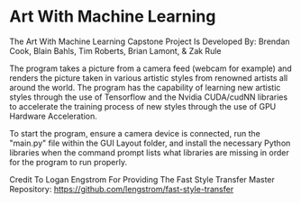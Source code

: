 # Art With Machine Learning
The Art With Machine Learning Capstone Project Is Developed By: Brendan Cook, Blain Bahls, Tim Roberts, Brian Lamont, & Zak Rule

The program takes a picture from a camera feed (webcam for example) and renders the picture taken in various artistic styles from renowned artists all around the world. The program has the capability of learning new artistic styles through the use of Tensorflow and the Nvidia CUDA/cudNN libraries to accelerate the training process of new styles through the use of GPU Hardware Acceleration.

To start the program, ensure a camera device is connected, run the "main.py" file within the GUI Layout folder, and install the necessary Python libraries when the command prompt lists what libraries are missing in order for the program to run properly.

Credit To Logan Engstrom For Providing The Fast Style Transfer Master Repository:
https://github.com/lengstrom/fast-style-transfer
